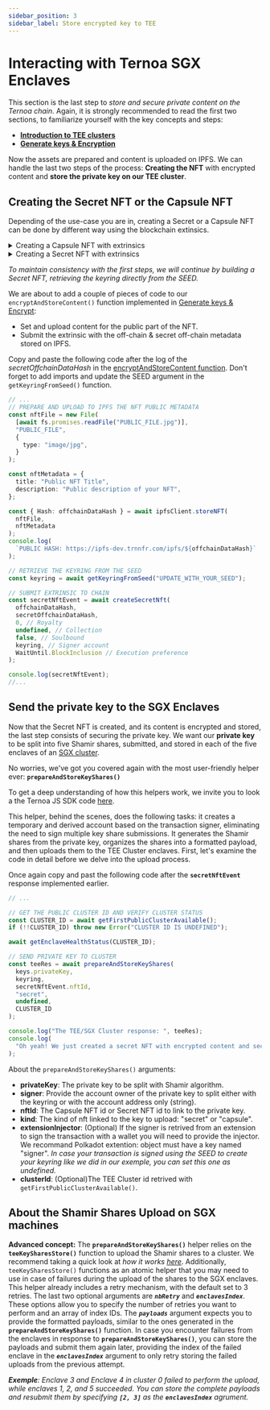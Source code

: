 ```yaml
---
sidebar_position: 3
sidebar_label: Store encrypted key to TEE
---
```


# Interacting with Ternoa SGX Enclaves

This section is the last step to _store and secure private content on the Ternoa chain_. Again, it is strongly recommended to read the first two sections, to familiarize yourself with the key concepts and steps:

- [**Introduction to TEE clusters**](/for-developers/advanced-guides/tee/cluster)
- [**Generate keys & Encryption**](/for-developers/advanced-guides/tee/encrpypt)

Now the assets are prepared and content is uploaded on IPFS. We can handle the last two steps of the process: **Creating the NFT** with encrypted content and **store the private key on our TEE cluster**.

## Creating the Secret NFT or the Capsule NFT

Depending of the use-case you are in, creating a Secret or a Capsule NFT can be done by different way using the blockchain extinsics.

<details className="toggle">
    <summary>Creating a Capsule NFT with extrinsics</summary>
    <ul>
        <li><span className="fwBold fn">createCapsule():</span> If your dApp can access the SEED of the signer to create the Capsule NFT.</li>
        <li><span className="fwBold fn">createCapsuleTx():</span> If your dApp relies on a wallet or extension to sign and create the Capsule NFT. You will need to manually handle the signature and on-chain submission.</li>
        <li>You can also convert an existing NFT to a Capsule NFT using one of the two following helpers: <span className="fwBold fn">convertNftToCapsule()</span> or <span className="fwBold fn">convertNftToCapsuleTx()</span>, depending on whether the signer can be provided from a SEED or through a wallet/extension.</li>
    </ul>
</details>

<details className="toggle">
    <summary>Creating a Secret NFT with extrinsics</summary>
    <ul>
        <li><span className="fwBold fn">createSecretNft():</span> If your dApp can access the SEED of the signer to create the Secret NFT.</li>
        <li><span className="fwBold fn">createSecretNftTx():</span> If your dApp relies on a wallet or extension to sign and create the Secret NFT. You will need to manually handle the signature and on-chain submission.</li>
        <li>You can also convert an existing NFT to a Secret NFT using one of the two following helpers: <span className="fwBold fn">addSecretToNft()</span> or <span className="fwBold fn">addSecretToNftTx()</span>, depending on whether the signer can be provided from a SEED or through a wallet/extension.</li>
    </ul>
</details>

_To maintain consistency with the first steps, we will continue by building a Secret NFT, retrieving the keyring directly from the SEED._

We are about to add a couple of pieces of code to our `encryptAndStoreContent()` function implemented in [Generate keys & Encrypt](/for-developers/advanced-guides/tee/encrpypt):

- Set and upload content for the public part of the NFT.
- Submit the extrinsic with the off-chain & secret off-chain metadata stored on IPFS.

Copy and paste the following code after the log of the _secretOffchainDataHash_ in the [encryptAndStoreContent function](/for-developers/advanced-guides/tee/encrpypt#encrypt-content-and-store-it-on-ipfs). Don't forget to add imports and update the SEED argument in the `getKeyringFromSeed()` function.

```typescript showLineNumbers
// ...
// PREPARE AND UPLOAD TO IPFS THE NFT PUBLIC METADATA
const nftFile = new File(
  [await fs.promises.readFile("PUBLIC_FILE.jpg")],
  "PUBLIC_FILE",
  {
    type: "image/jpg",
  }
);

const nftMetadata = {
  title: "Public NFT Title",
  description: "Public description of your NFT",
};

const { Hash: offchainDataHash } = await ipfsClient.storeNFT(
  nftFile,
  nftMetadata
);
console.log(
  `PUBLIC HASH: https://ipfs-dev.trnnfr.com/ipfs/${offchainDataHash}`
);

// RETRIEVE THE KEYRING FROM THE SEED
const keyring = await getKeyringFromSeed("UPDATE_WITH_YOUR_SEED");

// SUBMIT EXTRINSIC TO CHAIN
const secretNftEvent = await createSecretNft(
  offchainDataHash,
  secretOffchainDataHash,
  0, // Royalty
  undefined, // Collection
  false, // Soulbound
  keyring, // Signer account
  WaitUntil.BlockInclusion // Execution preference
);

console.log(secretNftEvent);
//...
```

## Send the private key to the SGX Enclaves

Now that the Secret NFT is created, and its content is encrypted and stored, the last step consists of securing the private key. We want our **private key** to be split into five Shamir shares, submitted, and stored in each of the five enclaves of an [SGX cluster](/for-developers/advanced-guides/tee/cluster).

No worries, we've got you covered again with the most user-friendly helper ever: **`prepareAndStoreKeyShares()`**

To get a deep understanding of how this helpers work, we invite you to look a the Ternoa JS SDK code [here](https://github.com/capsule-corp-ternoa/ternoa-js/blob/main/src/helpers/nft.ts#L73).

This helper, behind the scenes, does the following tasks: it creates a temporary and derived account based on the transaction signer, eliminating the need to sign multiple key share submissions. It generates the Shamir shares from the private key, organizes the shares into a formatted payload, and then uploads them to the TEE Cluster enclaves. First, let's examine the code in detail before we delve into the upload process.

Once again copy and past the following code after the **`secretNftEvent`** response implemented earlier.

```typescript showLineNumbers
// ...

// GET THE PUBLIC CLUSTER ID AND VERIFY CLUSTER STATUS
const CLUSTER_ID = await getFirstPublicClusterAvailable();
if (!!CLUSTER_ID) throw new Error("CLUSTER ID IS UNDEFINED");

await getEnclaveHealthStatus(CLUSTER_ID);

// SEND PRIVATE KEY TO CLUSTER
const teeRes = await prepareAndStoreKeyShares(
  keys.privateKey,
  keyring,
  secretNftEvent.nftId,
  "secret",
  undefined,
  CLUSTER_ID
);

console.log("The TEE/SGX Cluster response: ", teeRes);
console.log(
  "Oh yeah! We just created a secret NFT with encrypted content and secured our private key on the SGX enclaves."
);
```

About the `prepareAndStoreKeyShares()` arguments:

- **privateKey**: The private key to be split with Shamir algorithm.
- **signer**: Provide the account owner of the private key to split either with the keyring or with the account address only (string).
- **nftId**: The Capsule NFT id or Secret NFT id to link to the private key.
- **kind**: The kind of nft linked to the key to upload: "secret" or "capsule".
- **extensionInjector**: (Optional) If the signer is retrived from an extension to sign the transaction with a wallet you will need to provide the injector. We recommand Polkadot extention: object must have a key named "signer". _In case your transaction is signed using the SEED to create your keyring like we did in our exemple, you can set this one as undefined._
- **clusterId**: (Optional)The TEE Cluster id retrived with `getFirstPublicClusterAvailable()`.

## About the Shamir Shares Upload on SGX machines

**Advanced concept:** The **`prepareAndStoreKeyShares()`** helper relies on the **`teeKeySharesStore()`** function to upload the Shamir shares to a cluster. We recommend taking a quick look at _how it works [here](https://github.com/capsule-corp-ternoa/ternoa-js/blob/main/src/helpers/tee.ts#L371)_. Additionally, `teeKeySharesStore()` functions as an atomic helper that you may need to use in case of failures during the upload of the shares to the SGX enclaves. This helper already includes a retry mechanism, with the default set to 3 retries. The last two optional arguments are **_`nbRetry`_** and **_`enclavesIndex`_**. These options allow you to specify the number of retries you want to perform and an array of index IDs. The **_`payloads`_** argument expects you to provide the formatted payloads, similar to the ones generated in the **`prepareAndStoreKeyShares()`** function. In case you encounter failures from the enclaves in response to **`prepareAndStoreKeyShares()`**, you can store the payloads and submit them again later, providing the index of the failed enclave in the **_`enclavesIndex`_** argument to only retry storing the failed uploads from the previous attempt.

_**Exemple**: Enclave 3 and Enclave 4 in cluster 0 failed to perform the upload, while enclaves 1, 2, and 5 succeeded. You can store the complete payloads and resubmit them by specifying **`[2, 3]`** as the **`enclavesIndex`** agrument._
